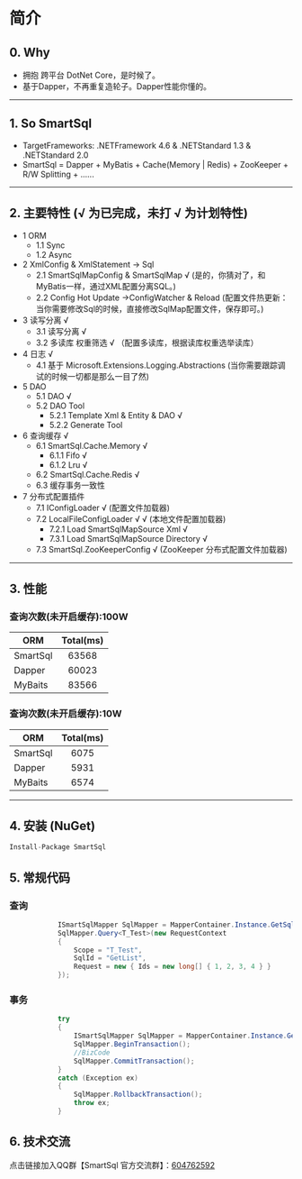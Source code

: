 # 简介

## 0. Why

- 拥抱 跨平台 DotNet Core，是时候了。
- 基于Dapper，不再重复造轮子。Dapper性能你懂的。

---

## 1. So SmartSql

- TargetFrameworks: .NETFramework 4.6 & .NETStandard 1.3 & .NETStandard 2.0
- SmartSql = Dapper + MyBatis + Cache(Memory | Redis) + ZooKeeper + R/W Splitting + ......

---

## 2. 主要特性 (√ 为已完成，未打 √ 为计划特性)

- 1 ORM
  - 1.1 Sync
  - 1.2 Async
- 2 XmlConfig & XmlStatement -> Sql
  - 2.1 SmartSqlMapConfig & SmartSqlMap √  (是的，你猜对了，和MyBatis一样，通过XML配置分离SQL。)
  - 2.2 Config Hot Update ->ConfigWatcher & Reload (配置文件热更新：当你需要修改Sql的时候，直接修改SqlMap配置文件，保存即可。)
- 3 读写分离 √
  - 3.1 读写分离 √
  - 3.2 多读库 权重筛选 √ （配置多读库，根据读库权重选举读库）
- 4 日志 √
  - 4.1 基于 Microsoft.Extensions.Logging.Abstractions  (当你需要跟踪调试的时候一切都是那么一目了然)
- 5 DAO
  - 5.1 DAO  √
  - 5.2 DAO Tool
    - 5.2.1 Template Xml & Entity & DAO  √
    - 5.2.2 Generate Tool
- 6 查询缓存  √
  - 6.1 SmartSql.Cache.Memory  √
    - 6.1.1 Fifo  √
    - 6.1.2 Lru  √
  - 6.2 SmartSql.Cache.Redis  √
  - 6.3 缓存事务一致性
- 7 分布式配置插件
  - 7.1 IConfigLoader √ (配置文件加载器)
  - 7.2 LocalFileConfigLoader  √ √ (本地文件配置加载器)
    - 7.2.1 Load SmartSqlMapSource Xml  √
    - 7.3.1 Load SmartSqlMapSource Directory √
  - 7.3 SmartSql.ZooKeeperConfig √ (ZooKeeper 分布式配置文件加载器)

---

## 3. 性能

### 查询次数(未开启缓存):100W

| ORM | Total(ms) |
| --- | :---: |
| SmartSql | 63568 |
| Dapper | 60023 |
| MyBaits | 83566 |

### 查询次数(未开启缓存):10W

| ORM | Total(ms) |
| --- | :---: |
| SmartSql | 6075 |
| Dapper | 5931 |
| MyBaits | 6574 |

---

## 4. 安装 (NuGet)

``` csharp
Install-Package SmartSql
```

## 5. 常规代码

### 查询

``` csharp
            ISmartSqlMapper SqlMapper = MapperContainer.Instance.GetSqlMapper();
            SqlMapper.Query<T_Test>(new RequestContext
            {
                Scope = "T_Test",
                SqlId = "GetList",
                Request = new { Ids = new long[] { 1, 2, 3, 4 } }
            });
```

### 事务

``` csharp
            try
            {
                ISmartSqlMapper SqlMapper = MapperContainer.Instance.GetSqlMapper();
                SqlMapper.BeginTransaction();
                //BizCode
                SqlMapper.CommitTransaction();
            }
            catch (Exception ex)
            {
                SqlMapper.RollbackTransaction();
                throw ex;
            }
```

## 6. 技术交流

点击链接加入QQ群【SmartSql 官方交流群】：[604762592](https://jq.qq.com/?_wv=1027&k=5Sy8Ahw)